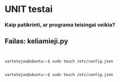 # UNIT testai

### Kaip patikrinti, ar programa teisingai veikia?

## Failas: keliamieji.py
```python

```

```python

```

```bash
vartotojas@ubuntu:~$ sudo touch /etc/config.json
```

```python

```

```bash
vartotojas@ubuntu:~$ sudo touch /etc/config.json
```

```python

```

```python

```

```python

```

```python

```

```python

```

